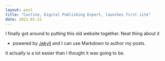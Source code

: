 ```yaml
---
layout: post
title: "Castine, Digital Publishing Expert, launches first site"
date: 2021-01-21
---
```


I finally got around to putting this old website together. Neat thing about it 

- powered by [Jekyll](http://jekyllrb.com) and I can use Markdown to author my posts. 

It actually is a lot easier than I thought it was going to be.
